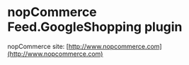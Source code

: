 ﻿nopCommerce Feed.GoogleShopping plugin
===========

nopCommerce site: [http://www.nopcommerce.com](http://www.nopcommerce.com)

